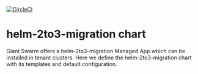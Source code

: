 [![CircleCI](https://circleci.com/gh/giantswarm/helm-2to3-migration.svg?style=shield)](https://circleci.com/gh/giantswarm/helm-2to3-migration)

# helm-2to3-migration chart

Giant Swarm offers a helm-2to3-migration Managed App which can be installed in tenant clusters.
Here we define the helm-2to3-migration chart with its templates and default configuration.

